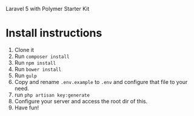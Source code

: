 Laravel 5 with Polymer Starter Kit

Install instructions
====================

1. Clone it
2. Run <code>composer install</code>
3. Run <code>npm install</code>
4. Run <code>bower install</code>
5. Run <code>gulp</code>
6. Copy and rename <code>.env.example</code> to <code>.env</code> and configure that file to your need.
7. run <code>php artisan key:generate</code>
8. Configure your server and access the root dir of this.
9. Have fun!
